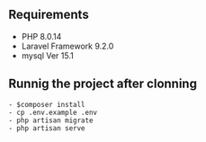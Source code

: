 
## Requirements 

- PHP 8.0.14
- Laravel Framework 9.2.0
- mysql  Ver 15.1


## Runnig the project after clonning

```
- $composer install
- cp .env.example .env
- php artisan migrate
- php artisan serve
```